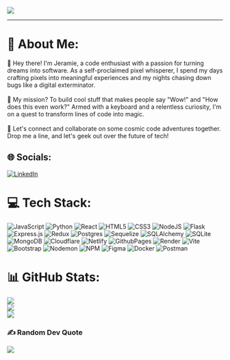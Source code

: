 [![](https://visitcount.itsvg.in/api?id=jeramief&icon=5&color=11)](https://visitcount.itsvg.in)

---

# 💫 About Me:
👋 Hey there! I'm Jeramie, a code enthusiast with a passion for turning dreams into software. As a self-proclaimed pixel whisperer, I spend my days crafting pixels into meaningful experiences and my nights chasing down bugs like a digital exterminator.<br><br>🚀 My mission? To build cool stuff that makes people say "Wow!" and "How does this even work?" Armed with a keyboard and a relentless curiosity, I'm on a quest to transform lines of code into magic.<br><br>🌟 Let's connect and collaborate on some cosmic code adventures together. Drop me a line, and let's geek out over the future of tech!<br>


## 🌐 Socials:
[![LinkedIn](https://img.shields.io/badge/LinkedIn-%23fff?style=for-the-badge&logo=linkedin&logoColor=%230A66C2&logoSize=auto&labelColor=%23fff&color=%230A66C2)](https://linkedin.com/in/https://www.linkedin.com/in/jeramieforbes/) 

# 💻 Tech Stack:
![JavaScript](https://img.shields.io/badge/JAVASCRIPT-black?style=for-the-badge&logo=JAVASCRIPT&labelColor=black&color=%23F7DF1E) ![Python](https://img.shields.io/badge/PYTHON-BLACK?style=for-the-badge&logo=PYTHON&labelColor=black&color=%233776AB) ![React](https://img.shields.io/badge/REACT-BLACK?style=for-the-badge&logo=REACT&logoColor=%2361DAFB&labelColor=black&color=%2361DAFB) ![HTML5](https://img.shields.io/badge/HTML5-BLACK?style=for-the-badge&logo=HTML5&labelColor=black&color=%23E34F26) ![CSS3](https://img.shields.io/badge/CSS3-BLACK?style=for-the-badge&logo=CSS3&logoColor=%231572B6&labelColor=black&color=%231572B6) ![NodeJS](https://img.shields.io/badge/NODE.JS-%23fff?style=for-the-badge&logo=node.js&logoColor=%235FA04E&logoSize=auto&labelColor=%23000&color=%235FA04E) ![Flask](https://img.shields.io/badge/FLASK-BLACK?style=for-the-badge&logo=FLASK&labelColor=black&color=%23000000) ![Express.js](https://img.shields.io/badge/express.js-%23fff?style=for-the-badge&logo=express&logoColor=%23fff&logoSize=auto&labelColor=%23000&color=%23000) ![Redux](https://img.shields.io/badge/redux-%23fff?style=for-the-badge&logo=redux&logoColor=%23764ABC&logoSize=auto&labelColor=%23000&color=%23764ABC) ![Postgres](https://img.shields.io/badge/postgresql-%23fff?style=for-the-badge&logo=postgresql&logoColor=%234169E1&logoSize=auto&labelColor=%23000&color=%234169E1) ![Sequelize](https://img.shields.io/badge/sequelize-%23fff?style=for-the-badge&logo=sequelize&logoColor=%2352B0E7&logoSize=auto&labelColor=%23000&color=%2352B0E7) ![SQLAlchemy](https://img.shields.io/badge/SQLALCHEMY-black?style=for-the-badge&logo=SQLALCHEMY&logoColor=%23D71F00&logoSize=auto&labelColor=black&color=%23D71F00)
 ![SQLite](https://img.shields.io/badge/sqlite-%23fff?style=for-the-badge&logo=sqlite&logoColor=%23003B57&logoSize=auto&labelColor=%23000&color=%23003B57)
 ![MongoDB](https://img.shields.io/badge/mongodb-%23fff?style=for-the-badge&logo=sqlite&logoColor=%2347A248&logoSize=auto&labelColor=%23000&color=%2347A248)
 ![Cloudflare](https://img.shields.io/badge/clouflare-%23fff?style=for-the-badge&logo=cloudflare&logoColor=%23F38020&logoSize=auto&labelColor=%23000&color=%23F38020)
 ![Netlify](https://img.shields.io/badge/netlify-%23fff?style=for-the-badge&logo=netlify&logoColor=%2300C7B7&logoSize=auto&labelColor=%23000&color=%2300C7B7)
 ![GithubPages](https://img.shields.io/badge/github%20pages-%23fff?style=for-the-badge&logo=github&logoColor=%23fff&logoSize=auto&labelColor=%23181717&color=%23181717)
 ![Render](https://img.shields.io/badge/render-%23fff?style=for-the-badge&logo=render&logoColor=%23fff&logoSize=auto&labelColor=%23000&color=%23000000)
 ![Vite](https://img.shields.io/badge/vite-%23fff?style=for-the-badge&logo=vite&logoColor=%23646CFF&logoSize=auto&labelColor=%23000&color=%23646CFF)
 ![Bootstrap](https://img.shields.io/badge/bootstrap-%23fff?style=for-the-badge&logo=bootstrap&logoColor=%237952B3&logoSize=auto&labelColor=%23000&color=%237952B3)
 ![Nodemon](https://img.shields.io/badge/nodemon-%23fff?style=for-the-badge&logo=nodemon&logoColor=%2376D04B&logoSize=auto&labelColor=%23000&color=%2376D04B)
 ![NPM](https://img.shields.io/badge/npm-%23fff?style=for-the-badge&logo=npm&logoColor=%23CB3837&logoSize=auto&labelColor=%23000&color=%23CB3837)
 ![Figma](https://img.shields.io/badge/figma-%23fff?style=for-the-badge&logo=figma&logoColor=%23F24E1E&logoSize=auto&labelColor=%23000&color=%23F24E1E)
 ![Docker](https://img.shields.io/badge/docker-%23fff?style=for-the-badge&logo=docker&logoColor=%232496ED&logoSize=auto&labelColor=%23000&color=%232496ED)
 ![Postman](https://img.shields.io/badge/postman-%23fff?style=for-the-badge&logo=postman&logoColor=%23FF6C37&logoSize=auto&labelColor=%23000&color=%23FF6C37)

# 📊 GitHub Stats:
![](https://github-readme-stats.vercel.app/api?username=jeramief&theme=aura&hide_border=true&include_all_commits=false&count_private=false)<br/>
![](https://github-readme-streak-stats.herokuapp.com/?user=jeramief&theme=aura&hide_border=true)<br/>
![](https://github-readme-stats.vercel.app/api/top-langs/?username=jeramief&theme=aura&hide_border=true&include_all_commits=false&count_private=false&layout=compact)

### ✍️ Random Dev Quote
![](https://quotes-github-readme.vercel.app/api?type=horizontal&theme=tokyonight)
